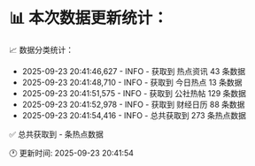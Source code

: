 📊 本次数据更新统计：
==========================

📈 数据分类统计：
- 2025-09-23 20:41:46,627 - INFO - 获取到 热点资讯 43 条数据
- 2025-09-23 20:41:48,710 - INFO - 获取到 今日热点 13 条数据
- 2025-09-23 20:41:51,575 - INFO - 获取到 公社热帖 129 条数据
- 2025-09-23 20:41:52,978 - INFO - 获取到 财经日历 88 条数据
- 2025-09-23 20:41:54,416 - INFO - 总共获取到 273 条热点数据

✅ 总共获取到 - 条热点数据

🕐 更新时间: 2025-09-23 20:41:54
